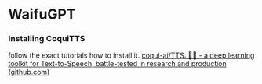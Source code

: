 # WaifuGPT
###  Installing CoquiTTS
follow the exact tutorials how to install it.
[coqui-ai/TTS: 🐸💬 - a deep learning toolkit for Text-to-Speech, battle-tested in research and production (github.com)](https://github.com/coqui-ai/TTS)